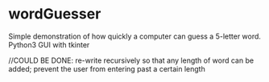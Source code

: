 # wordGuesser

Simple demonstration of how quickly a computer can guess a 5-letter word.
Python3 GUI with tkinter

//COULD BE DONE: re-write recursively so that any length of word can be added; prevent the user from entering past a certain length
